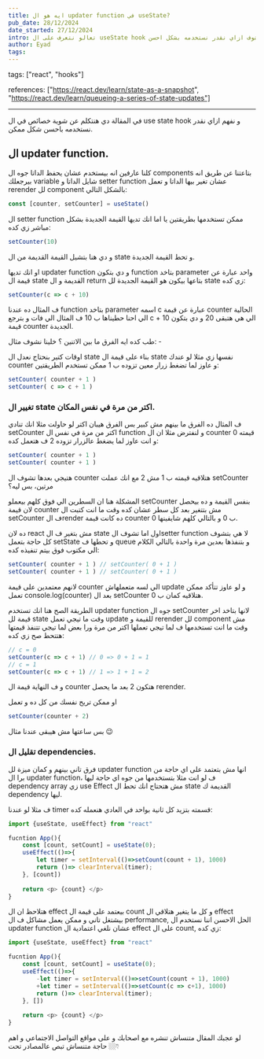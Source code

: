 ```yaml
---
title: ايه هو ال updater function في useState?
pub_date: 28/12/2024
date_started: 27/12/2024
intro: تعالو نتعرف على ال useState hook و نشوف ازاي نقدر نستخدمه بشكل احسن
author: Eyad
tags:
---
```





tags: ["react", "hooks"]

references: ["https://react.dev/learn/state-as-a-snapshot", "https://react.dev/learn/queueing-a-series-of-state-updates"]

---


في المقالة دي هنتكلم عن شوية خصائص في ال use state hook و نفهم ازاي نقدر نستخدمه باحسن شكل ممكن. 

## ال updater function.

كلنا عارفين انه بيستخدم عشان يحفظ الداتا جوه ال components بتاعتنا عن طريق انه بيرجعلك variable شايل الداتا و setter function عشان تغير بيها الداتا و تعمل rerender لل component بالشكل التالي:

```ts
const [counter, setCounter] = useState()
```

ال setter function ممكن تستخدمها بطريقتين يا اما انك تديها القيمة الجديدة بشكل مباشر زي كده:

```ts
setCounter(10)
```

و دي هنا بتشيل القيمة القديمة من ال state و تحط القيمة الجديدة.

او انك تديها updater function و دي بتكون function بتاخد parameter واحد عبارة عن قيمة ال state القديمة و ال return بتاعها بيكون هو القيمة الجديدة لل state زي كده:

```ts
setCounter(c => c + 10)
```

ف المثال ده عندنا function بتاخد parameter اسمه c عبارة عن قيمة counter الحالية الي احنا حطيناها ب 10 ف المثال الي فات و بترجع c + 10 الي هي هتبقى 20 و دي بتكون قيمة counter الجديدة.

طب كده ايه الفرق ما بين الاتنين ؟ خلينا نشوف مثال: -

اوقات كتير بنحتاج نعدل ال state بناء على قيمة ال state نفسها زي مثلا لو عندك counter و عاوز لما تضغط زرار معين تزوده ب 1 ممكن تستخدم الطريقتين:

```ts
setCounter( counter + 1 )
setCounter( c => c + 1 )
```

### تغيير ال state اكتر من مرة في نفس المكان.

ف المثال ده الفرق ما بينهم مش كبير بس الفرق هيبان اكتر لو حاولت مثلا انك تنادي setCounter اكتر من مرة في نفس ال function و لنفترض مثلا ان ال counter قيمته 0 و انت عاوز لما يضغط عالزرار تزوده 2 ف هتعمل كده:

```ts
setCounter( counter + 1 )
setCounter( counter + 1 )
```

هتيجي بعدها تشوف ال counter هتلاقيه قيمته ب 1 مش 2 مع انك عملت setCounter مرتين، بس ليه؟

المشكلة هنا ان السطرين الي فوق كلهم بيعملو setCounter بنفس القيمة و ده بيحصل لان قيمة counter مش بتتغير بعد كل سطر عشان كده وقت ما انت كتبت ال setCounter ف الrender ده كانت قيمة counter ب 0 و بالتالي كلهم شايفينها 0.

ده لان react مش بتغير ف ال state اول اما تشوف الsetter function لا هي بتشوف كل حاجة بتعمل setState و تحطها ف queue و بتنفذها بعدين مرة واحدة بالتالي الكلام الي مكتوب فوق بيتم تنفيذه كده:

```ts
setCounter( counter + 1 ) // setCounter( 0 + 1 )
setCounter( counter + 1 ) // setCounter( 0 + 1 )
```

لانهم معتمدين على قيمة counter الي لسه متعملهاش update و لو عاوز تتأكد ممكن تعمل console.log(counter) بعد ال setCounter هتلاقيه كمان ب 0.

الطريقة الصح هنا انك تستخدم updater function جوه ال setCounter لانها بتاخد اخر قيمة لل state وقت ما تيجي تعمل update للقيمة و rerender لل component مش وقت ما انت تستخدمها ف لما تيجي تعملها اكتر من مرة ورا بعض لما تيجي تتنفذ قيمتها هتتحط صح زي كده:
```ts
// c = 0
setCounter(c => c + 1) // 0 => 0 + 1 = 1
// c = 1
setCounter(c => c + 1) // 1 => 1 + 1 = 2
```
و ف النهاية قيمة ال counter هتكون 2 بعد ما يحصل rerender.

او ممكن تريح نفسك من كل ده و تعمل
```ts
setCounter(counter + 2)
```


بس ساعتها مش هيبقى عندنا مثال 😉

### تقليل ال dependencies.

فرق تاني بينهم و كمان ميزة لل updater function انها مش بتعتمد على اي حاجة من برا ال updater function، ف لو انت مثلا بتستخدمها من جوه اي حاجة ليها dependency array زي use Effect مش هتحتاج انك تحط ال state القديمة ك dependency ليها.

ف مثلا لو عندنا timer قسمته بتزيد كل ثانية بواحد في العادي هنعمله كده:
```ts showLineNumbers
import {useState, useEffect} from "react"

fucntion App(){
	const [count, setCount] = useState(0);
	useEffect(()=>{
		let timer = setInterval(()=>setCount(count + 1), 1000)
		return ()=> clearInterval(timer);
	}, [count])
	
	return <p> {count} </p>
}
```

هتلاحظ ان ال effect بيعتمد على قيمة ال count و كل ما يتغير هتلاقي ال effect بيشتغل تاني و ممكن يعمل مشاكل ف ال performance, الحل الاحسن اننا نستخدم ال updater function عشان نلغي اعتمادية ال effect على ال count, زي كده: 

```ts showLineNumbers diff lang="ts"
import {useState, useEffect} from "react"

fucntion App(){
	const [count, setCount] = useState(0);
	useEffect(()=>{
		-let timer = setInterval(()=>setCount(count + 1), 1000)
		+let timer = setInterval(()=>setCount(c => c+1), 1000)
		return ()=> clearInterval(timer);
	}, [])
	
	return <p> {count} </p>
}
```


لو عجبك المقال متنساش تنشره مع اصحابك و على مواقع التواصل الاجتماعي و اهم حاجة متنساش تبص عالمصادر تحت 👇🏼